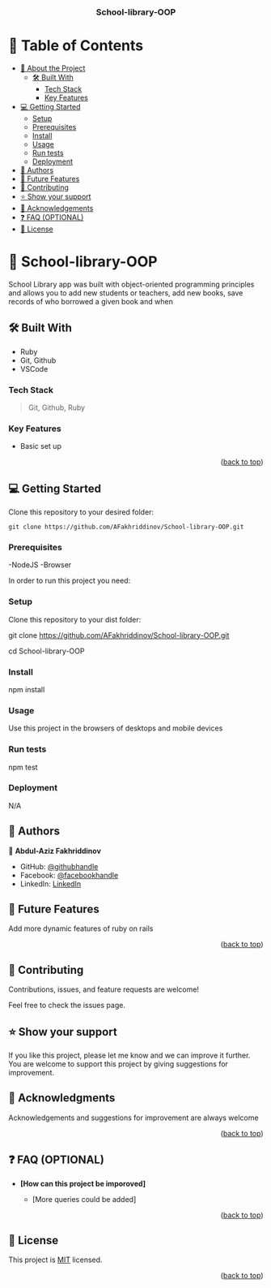 <a name="readme-top"></a>

<div align="center">

  <h3><b>School-library-OOP</b></h3>

</div>

# 📗 Table of Contents

- [📖 About the Project](#about-project)
  - [🛠 Built With](#built-with)
    - [Tech Stack](#tech-stack)
    - [Key Features](#key-features)
- [💻 Getting Started](#getting-started)
  - [Setup](#setup)
  - [Prerequisites](#prerequisites)
  - [Install](#install)
  - [Usage](#usage)
  - [Run tests](#run-tests)
  - [Deployment](#deployment)
- [👥 Authors](#authors)
- [🔭 Future Features](#future-features)
- [🤝 Contributing](#contributing)
- [⭐️ Show your support](#support)
- [🙏 Acknowledgements](#acknowledgements)
- [❓ FAQ (OPTIONAL)](#faq)
- [📝 License](#license)

<!-- PROJECT DESCRIPTION -->

# 📖 School-library-OOP <a name="about-project"></a>

School Library app was built with object-oriented programming principles and allows you to add new students or teachers, add new books, save records of who borrowed a given book and when

## 🛠 Built With <a name="built-with"></a>

- Ruby
- Git, Github
- VSCode

### Tech Stack <a name="tech-stack"></a>

> Git,
> Github,
> Ruby

### Key Features <a name="key-features"></a>

- Basic set up

<p align="right">(<a href="#readme-top">back to top</a>)</p>


## 💻 Getting Started <a name="getting-started"></a>

Clone this repository to your desired folder:

```
git clone https://github.com/AFakhriddinov/School-library-OOP.git
```

### Prerequisites

-NodeJS
-Browser

In order to run this project you need:

### Setup

Clone this repository to your dist folder:

git clone https://github.com/AFakhriddinov/School-library-OOP.git

cd School-library-OOP

### Install

npm install

### Usage

Use this project in the browsers of desktops and mobile devices

### Run tests

npm test

### Deployment

N/A

## 👥 Authors <a name="authors"></a>

👤 **Abdul-Aziz Fakhriddinov**

- GitHub: [@githubhandle](https://github.com/AFakhriddinov)
- Facebook: [@facebookhandle](https://www.facebook.com/abdulaziz.faxriddinov)
- LinkedIn: [LinkedIn](https://www.linkedin.com/in/afakhriddinov/)



## 🔭 Future Features <a name="future-features"></a>

Add more dynamic features of ruby on rails

<p align="right">(<a href="#readme-top">back to top</a>)</p>

## 🤝 Contributing <a name="contributing"></a>

Contributions, issues, and feature requests are welcome!

Feel free to check the issues page.

## ⭐️ Show your support <a name="support"></a>

If you like this project, please let me know and we can improve it further. You are welcome to support this project by giving suggestions for improvement.

## 🙏 Acknowledgments <a name="acknowledgements"></a>

Acknowledgements and suggestions for improvement are always welcome

<p align="right">(<a href="#readme-top">back to top</a>)</p>

## ❓ FAQ (OPTIONAL) <a name="faq"></a>

- **[How can this project be imporoved]**

  - [More queries could be added]

<p align="right">(<a href="#readme-top">back to top</a>)</p>

## 📝 License <a name="license"></a>

This project is [MIT](https://github.com/AFakhriddinov/School-library-OOP/blob/dev/LICENSE) licensed.

<p align="right">(<a href="#readme-top">back to top</a>)</p>

